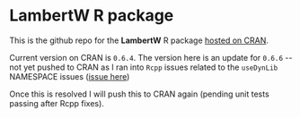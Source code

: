 # LambertW R package

This is the github repo for the **LambertW** R package [hosted on
CRAN](https://cran.r-project.org/web/packages/LambertW/index.html). 

Current version on CRAN is `0.6.4`. The version here is an update for `0.6.6` --
not yet pushed to CRAN as I ran into `Rcpp` issues related to the `useDynLib`
NAMESPACE issues ([issue here](https://github.com/gmgeorg/LambertW/issues/1))

Once this is resolved I will push this to CRAN again (pending unit tests passing
after Rcpp fixes).